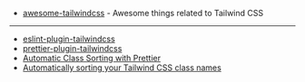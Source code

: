 - [awesome-tailwindcss](https://github.com/aniftyco/awesome-tailwindcss) - Awesome things related to Tailwind CSS

---

- [eslint-plugin-tailwindcss](https://github.com/francoismassart/eslint-plugin-tailwindcss)
- [prettier-plugin-tailwindcss](https://github.com/tailwindlabs/prettier-plugin-tailwindcss)
- [Automatic Class Sorting with Prettier](https://tailwindcss.com/blog/automatic-class-sorting-with-prettier)
- [Automatically sorting your Tailwind CSS class names](https://dev.to/drnic/automatically-sorting-your-tailwind-css-class-names-4gej)

